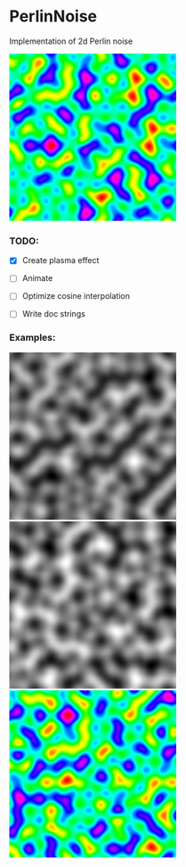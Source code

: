 PerlinNoise
===========
Implementation of 2d Perlin noise

![preview](img/example5.png)

### TODO:  
* [X] Create plasma effect
* [ ] Animate
* [ ] Optimize cosine interpolation
* [ ] Write doc strings


### Examples:
![example 2](img/example1.png)
![example 3](img/example2.png)
![example 5](img/example4.png)